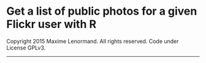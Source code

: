 Get a list of public photos for a given Flickr user with R
===================================================================================

Copyright 2015 Maxime Lenormand. All rights reserved. Code under License GPLv3.
______________________________________________________________________________________
